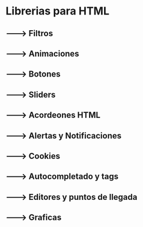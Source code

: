 # Librerias para HTML
## ---> Filtros
## ---> Animaciones
## ---> Botones
## ---> Sliders
## ---> Acordeones HTML
## ---> Alertas y Notificaciones
## ---> Cookies
## ---> Autocompletado y tags
## ---> Editores y puntos de llegada
## ---> Graficas
